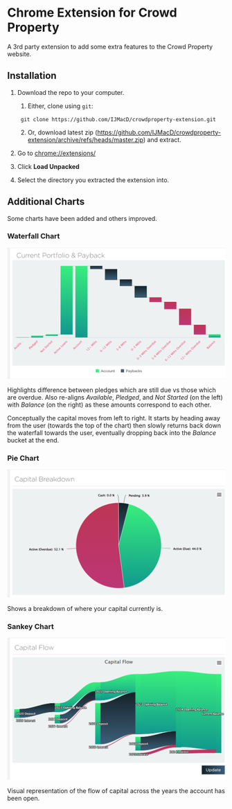 # Chrome Extension for Crowd Property

A 3rd party extension to add some extra features to the Crowd Property website.

## Installation

1. Download the repo to your computer.
   1. Either, clone using `git`:
   ```
    git clone https://github.com/IJMacD/crowdproperty-extension.git
   ```

   2. Or, download latest zip (https://github.com/IJMacD/crowdproperty-extension/archive/refs/heads/master.zip)
   and extract.
2. Go to [chrome://extensions/](chrome://extensions/)
3. Click **Load Unpacked**
4. Select the directory you extracted the extension into.


## Additional Charts

Some charts have been added and others improved.

### Waterfall Chart

![waterfall chart](images/waterfall.png)

Highlights difference between pledges which are still due vs those which are
overdue. Also re-aligns *Available*, *Pledged*, and *Not Started* (on the left)
with *Balance* (on the right) as these amounts correspond to each other.

Conceptually the capital moves from left to right. It starts by heading away
from the user (towards the top of the chart) then slowly returns back down the
waterfall towards the user, eventually dropping back into the *Balance* bucket
at the end.


### Pie Chart

![pie chart](images/pie.png)

Shows a breakdown of where your capital currently is.

### Sankey Chart

![sankey chart](images/sankey.png)

Visual representation of the flow of capital across the years the account has
been open.
